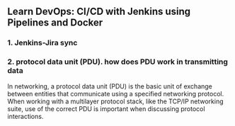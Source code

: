 ## Learn DevOps: CI/CD with Jenkins using Pipelines and Docker

### 1. Jenkins-Jira sync 

### 2.  protocol data unit (PDU). how does PDU work in transmitting data 

In networking, a protocol data unit (PDU) is the basic unit of exchange between entities that communicate using a specified networking protocol. When working with a multilayer protocol stack, like the TCP/IP networking suite, use of the correct PDU is important when discussing protocol interactions.

